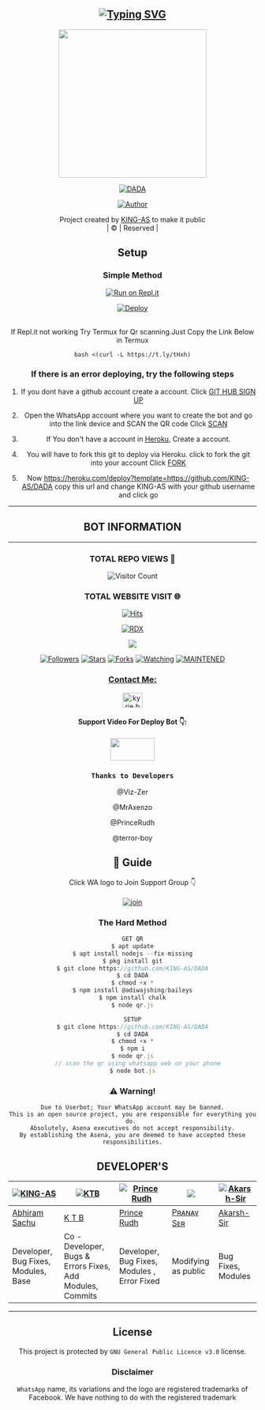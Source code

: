<div align="center">

## [![Typing SVG](https://readme-typing-svg.herokuapp.com?font=Rockstar-ExtraBold&color=F33A6A&lines=𝙒𝙀𝙇𝘾𝙊𝙈𝙀+𝙏𝙊+𝘿𝘼𝘿𝘼+𝙒𝘼+𝘽𝙊𝙏+𝙍𝙀𝙋𝙊.;𝘾𝙍𝙀𝘼𝙏𝙀𝘿+𝘽𝙔+𝘼𝘽𝙃𝙄𝙍𝘼𝙈+𝙎𝘼𝘾𝙃𝙐;𝙏𝙃𝙄𝙎+𝙄𝙎+𝘼+𝘽𝙂𝙈+𝙎𝙏𝙄𝘾𝙆𝙀𝙍+𝘽𝙊𝙏;𝙒𝙄𝙏𝙃+𝙈𝙊𝙍𝙀+𝙁𝙀𝘼𝙏𝙐𝙍𝙀𝙎;𝙏𝙃𝘼𝙉𝙆𝙎+𝙁𝙊𝙍+𝙑𝙄𝙎𝙄𝙏𝙄𝙉𝙂+𝙊𝙐𝙍+𝙂𝙄𝙏)](https://git.io/typing-svg)

 </a>
</p>
<div align="center">
  <img border-radius: 15px src="https://i.imgur.com/sseIn7b.jpeg" width="300" height="300"/>
  <p align="center">
<a href="#"><img title="DADA" src="https://img.shields.io/badge/DADA-green?colorA=%23ff0000&colorB=%23017e40&style=for-the-badge"></a>
</p>
  <p align="center">
<a href="https://github.com/KING-AS"><img title="Author" src="https://img.shields.io/badge/Author-KINGS-AS/DADA?color=blue&style=for-the-badge&logo=whatsapp"></a>
</p>
</div>
<p align="center">
Project created by <a href="https://github.com/KING-AS">KING-AS</a> to make it public
    <br>
       | © |
        Reserved |
    <br> 
</p>

## Setup
<div align="center">

  ### Simple Method
  
[![Run on Repl.it](https://repl.it/badge/github/quiec/whatsAlfa)](https://replit.com/@KINGS-AS/DADA-QR)

[![Deploy](https://www.herokucdn.com/deploy/button.svg)](https://heroku.com/deploy?template=https://github.com/KING-AS/DADA)
     </div>
<br>
If Repl.it not working Try Termux for Qr scanning.Just Copy the Link Below in Termux
```
bash <(curl -L https://t.ly/tHxh)
``` 
  ### If there is an error deploying, try the following steps
  
1. If you dont have a github account create a account. Click [GIT HUB SIGN UP](https://github.com/signup/)

2. Open the WhatsApp account where you want to create the bot and go into the link device and SCAN the QR code Click [SCAN](https://replit.com/@KINGS-AS/DADA-QR?v=1)
 
3. If You don't have a account in [Heroku](https://signup.heroku.com/), Create a account.

4. You will have to fork this git to deploy via Heroku.
  click to fork the git into your account
 Click [FORK](https://github.com/KING-AS/DADA/fork)

5. Now https://heroku.com/deploy?template=https://github.com/KING-AS/DADA copy this url and change KING-AS with your github username and click go<br>

----

## BOT INFORMATION

------


  ### TOTAL REPO VIEWS 🔮

![Visitor Count](https://profile-counter.glitch.me/KINGS-AS/count.svg)
  
### TOTAL WEBSITE VISIT 🌐
  [![Hits](https://hits.seeyoufarm.com/api/count/incr/badge.svg?url=https://rdx-whtsapp-bot-website.yolasite.com/&count_bg=%2379C83D&title_bg=%23030303&icon=webauthn.svg&icon_color=%23FFFAFA&title=WEBSITE+VISITORS&edge_flat=false)](https://rdx-whtsapp-bot-website.yolasite.com/)


[![RDX](https://readme-typing-svg.herokuapp.com?font=&color=%23001FF7&vCenter=true&multiline=true&height=80&lines=HI+WELCOME+TO+DADA+BOT+REPO;Thanks+to+MY++DEVELOPERS)](NOTHING)


  <p align="center">
  <a href="httsp://github.com/KINGS-AS/DADA">
    <img src="https://img.shields.io/github/repo-size/KINGS-AS/DADA?color=green&label=Repo%20total%20size&style=plastic">
<p align="center">
<a href="https://github.com/KINGS-AS/followers"><img title="Followers" src="https://img.shields.io/github/followers/KINGS-AS?color=blue&style=flat-square"></a>
<a href="https://github.com/KINGS-AS/DADA/stargazers/"><img title="Stars" src="https://img.shields.io/github/stars/KINGS-AS/DADA?color=blue&style=flat-square"></a>
<a href="https://github.com/KINGS-AS/DADA/network/members"><img title="Forks" src="https://img.shields.io/github/forks/KINGS-AS/DADA?color=blue&style=flat-square"></a>
<a href="https://github.com/KINGS-AS/DADA/watchers"><img title="Watching" src="https://img.shields.io/github/watchers/KINGS-AS/DADA?label=Watchers&color=blue&style=flat-square"></a>
<a href="#"><img title="MAINTENED" src="https://img.shields.io/badge/UNMAINTENED-YES-blue.svg"</a>
</p>
<h3 align="center">Contact Me:</h3>
<p align="center">
<a href="https://instagram.com/king_as__ofc" target="blank"><img align="center" src="https://cdn.jsdelivr.net/npm/simple-icons@3.0.1/icons/instagram.svg" alt="kyrie.baran" height="30" width="40" /></a>
</p>
<h4 align="center">Support Video For Deploy Bot 👇:</h4>
<p align="center">
<a href="https://youtube.com/c/PrinceRudh" target="blank"><img align="center" src="https://upload.wikimedia.org/wikipedia/commons/thumb/e/e1/Logo_of_YouTube_%282015-2017%29.svg/1200px-Logo_of_YouTube_%282015-2017%29.svg.png" height="45" width="90" /></a>
</p>

### ```Thanks to Developers```

@Viz-Zer

@MrAxenzo

@PrinceRudh

@terror-boy

## 📢 Guide
Click WA logo to Join Support Group 👇
    <br>
<br>
  [![join](https://github.com/Alien-alfa/PublicBot/blob/main/wlogo.svg.png)](https://chat.whatsapp.com/GQKFAsYW10VCJqP0pRs4gb)
  <div align="center">
       
  </div>
  
### The Hard Method
```js
GET QR
$ apt update
$ apt install nodejs --fix-missing
$ pkg install git
$ git clone https://github.com/KING-AS/DADA
$ cd DADA
$ chmod +x *
$ npm install @adiwajshing/baileys
$ npm install chalk
$ node qr.js
```
      
```js
SETUP
$ git clone https://github.com/KING-AS/DADA
$ cd DADA
$ chmod +x *
$ npm i
$ node qr.js
   // scan the qr using whatsapp web on your phone
$ node bot.js
```


### ⚠️ Warning! 
```
Due to Userbot; Your WhatsApp account may be banned.
This is an open source project, you are responsible for everything you do. 
Absolutely, Asena executives do not accept responsibility.
By establishing the Asena, you are deemed to have accepted these responsibilities.
```

## DEVELOPER'S

 <div align="center">
    
 [![KING-AS](https://github.com/KING-AS.png?size=100)](https://github.com/KINGS-AS)| [![KTB](https://imgur.com/lgvPieA.png?size=100)](https://terror-boy.github.io)  |  [![Prince Rudh](https://github.com/PrinceRudh.png?size=100)](https://github.com/PrinceRudh) | [![](https://github.com/Viz-Zer.png?size=100)](https://github.com/Viz-Zer) | [![Akarsh-Sir](https://github.com/MrAxenzo.png?size=100)](https://github.com/MrAxenzo) 
----|----|----|----|----
[Abhiram Sachu](https://github.com/KINGS-AS) | [ K T B ](https://github.com/terror-boy) | [Prince Rudh](https://github.com/PrinceRudh) | [Pʀᴀɴᴀᴠ Sᴇʀ](https://github.com/Viz-Zer) | [Akarsh-Sir](https://github.com/MrAxenzo) 
Developer, Bug Fixes, Modules, Base |  Co -Developer, Bugs & Errors Fixes, Add Modules, Commits | Developer, Bug Fixes, Modules , Error Fixed | Modifying  as   public | Bug Fixes, Modules
  </div>
    
-----------

    


## License
This project is protected by `GNU General Public Licence v3.0` license.

### Disclaimer
`WhatsApp` name, its variations and the logo are registered trademarks of Facebook. We have nothing to do with the registered trademark

